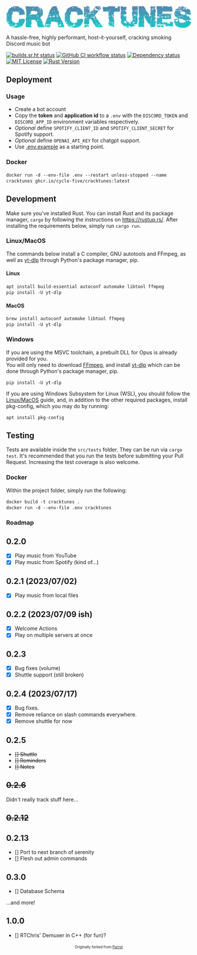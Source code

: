 ![CrackTunes](./docs/logo.png)

  A hassle-free, highly performant, host-it-yourself, cracking smoking Discord music bot

[![builds.sr.ht status](https://builds.sr.ht/~cycle-five.svg)](https://builds.sr.ht/~cycle-five?)
[![GitHub CI workflow status](https://github.com/cycle-five/cracktunes/actions/workflows/ci_workflow.yml/badge.svg)](https://github.com/cycle-five/cracktunes/actions/workflows/ci_workflow.yml)
[![Dependency status](https://deps.rs/repo/github/cycle-five/cracktunes/status.svg)](https://deps.rs/repo/github/cycle-five/cracktunes)
[![MIT License](https://img.shields.io/badge/license-MIT-blue.svg)](https://github.com/cycle-five/cracktunes/blob/main/LICENSE)
[![Rust Version](https://img.shields.io/badge/rustc-1.74-blue.svg)](https://github.com/cycle-five/cracktunes/)

## Deployment

### Usage

* Create a bot account
* Copy the **token** and **application id** to a `.env` with the `DISCORD_TOKEN` and `DISCORD_APP_ID` environment variables respectively.
* *Optional* define `SPOTIFY_CLIENT_ID` and `SPOTIFY_CLIENT_SECRET` for Spotify support.
* *Optional* define `OPENAI_API_KEY` for chatgpt support.
* Use [.env.example](https://github.com/cycle-five/cracktunes/blob/main/.env.example) as a starting point.

### Docker

```shell
docker run -d --env-file .env --restart unless-stopped --name cracktunes ghcr.io/cycle-five/cracktunes:latest
```

## Development

Make sure you've installed Rust. You can install Rust and its package manager, `cargo` by following the instructions on https://rustup.rs/.
After installing the requirements below, simply run `cargo run`.

### Linux/MacOS

The commands below install a C compiler, GNU autotools and FFmpeg, as well as [yt-dlp](https://github.com/yt-dlp/yt-dlp) through Python's package manager, pip.

#### Linux

```shell
apt install build-essential autoconf automake libtool ffmpeg
pip install -U yt-dlp
```

#### MacOS

```shell
brew install autoconf automake libtool ffmpeg
pip install -U yt-dlp
```

### Windows

If you are using the MSVC toolchain, a prebuilt DLL for Opus is already provided for you.  
You will only need to download [FFmpeg](https://ffmpeg.org/download.html), and install [yt-dlp](https://github.com/yt-dlp/yt-dlp) which can be done through Python's package manager, pip.

```shell
pip install -U yt-dlp
```

If you are using Windows Subsystem for Linux (WSL), you should follow the [Linux/MacOS](#linuxmacos) guide, and, in addition to the other required packages, install pkg-config, which you may do by running:

```shell
apt install pkg-config
```

## Testing

Tests are available inside the `src/tests` folder. They can be run via `cargo test`. It's recommended that you run the tests before submitting your Pull Request.
Increasing the test coverage is also welcome.

### Docker

Within the project folder, simply run the following:

```shell
docker build -t cracktunes .
docker run -d --env-file .env cracktunes
```

### Roadmap

## 0.2.0
- [x] Play music from YouTube
- [x] Play music from Spotify (kind of...)

## 0.2.1 (2023/07/02)
- [x] Play music from local files

## 0.2.2 (2023/07/09 ish)
- [x] Welcome Actions
- [x] Play on multiple servers at once

## 0.2.3
- [x] Bug fixes (volume)
- [x] Shuttle support (still broken)

## 0.2.4 (2023/07/17)
- [x] Bug fixes.
- [x] Remove reliance on slash commands everywhere.
- [x] Remove shuttle for now

## 0.2.5
- ~~[] Shuttle~~
- ~~[] Reminders~~
- ~~[] Notes~~

## ~~0.2.6~~
Didn't really track stuff here...
## ~~0.2.12~~
## 0.2.13
- [] Port to next branch of serenity
- [] Flesh out admin commands

## 0.3.0
- [] Database Schema

...and more!
## 1.0.0
- [] RTChris' Demuxer in C++ (for fun)?


<p align="center">
<sub><sup>Originally forked from <a href="https://github.com/aquelemiguel/parrot">Parrot</a></sup></sub>
<p>
